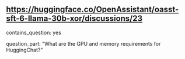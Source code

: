 ## https://huggingface.co/OpenAssistant/oasst-sft-6-llama-30b-xor/discussions/23

contains_question: yes

question_part: "What are the GPU and memory requirements for HuggingChat?"